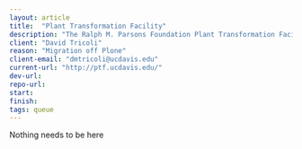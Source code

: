 ```yaml
---
layout: article
title:  "Plant Transformation Facility"
description: "The Ralph M. Parsons Foundation Plant Transformation Facility was established at the University of California at Davis to provide cost effective plant transformation and plant cell biology services for the plant research community."
client: "David Tricoli"
reason: "Migration off Plone"
client-email: "dmtricoli@ucdavis.edu"
current-url: "http://ptf.ucdavis.edu/"
dev-url:
repo-url:
start:
finish:
tags: queue
---
```


Nothing needs to be here
